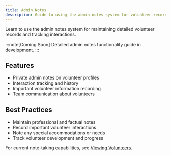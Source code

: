 ```yaml
---
title: Admin Notes
description: Guide to using the admin notes system for volunteer record-keeping
---
```


Learn to use the admin notes system for maintaining detailed volunteer records and tracking interactions.

:::note[Coming Soon]
Detailed admin notes functionality guide in development.
:::

## Features

- Private admin notes on volunteer profiles
- Interaction tracking and history
- Important volunteer information recording
- Team communication about volunteers

## Best Practices

- Maintain professional and factual notes
- Record important volunteer interactions
- Note any special accommodations or needs
- Track volunteer development and progress

For current note-taking capabilities, see [Viewing Volunteers](/user-management/viewing-volunteers/).
